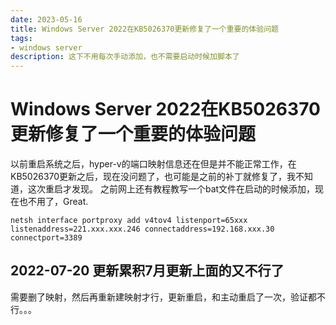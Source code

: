 ```yaml
---
date: 2023-05-16
title: Windows Server 2022在KB5026370更新修复了一个重要的体验问题
tags:
- windows server
description: 这下不用每次手动添加，也不需要启动时候加脚本了
---
```

# Windows Server 2022在KB5026370更新修复了一个重要的体验问题

以前重启系统之后，hyper-v的端口映射信息还在但是并不能正常工作，在KB5026370更新之后，现在没问题了，也可能是之前的补丁就修复了，我不知道，这次重启才发现。
之前网上还有教程教写一个bat文件在启动的时候添加，现在也不用了，Great.

```shell
netsh interface portproxy add v4tov4 listenport=65xxx listenaddress=221.xxx.xxx.246 connectaddress=192.168.xxx.30 connectport=3389
```

## 2022-07-20 更新累积7月更新上面的又不行了
需要删了映射，然后再重新建映射才行，更新重启，和主动重启了一次，验证都不行。。。
